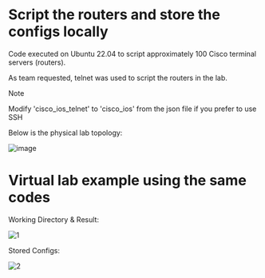 # Script the routers and store the configs locally

Code executed on Ubuntu 22.04 to script approximately 100 Cisco terminal servers (routers).

As team requested, telnet was used to script the routers in the lab. 

> [!NOTE]
> Modify 'cisco_ios_telnet' to 'cisco_ios' from the json file if you prefer to use SSH

Below is the physical lab topology:

![image](https://user-images.githubusercontent.com/128099142/233894228-dbb6538b-ac53-4065-860b-3afb16e1979c.png)


# Virtual lab example using the same codes

Working Directory & Result:

![1](https://github.com/tuanlamit/python-netmiko-script-1/assets/128099142/546220a7-a9ba-4ff5-9231-06a48be41fb9)

Stored Configs:

![2](https://github.com/tuanlamit/python-netmiko-script-1/assets/128099142/17fc3810-4da2-4038-a87f-0978ffbce197)



